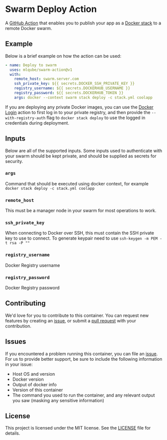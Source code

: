 # Swarm Deploy Action

A [GitHub Action](https://github.com/features/actions) that enables you to publish your app as a [Docker stack](https://docs.docker.com/engine/swarm/stack-deploy/) to a remote Docker swarm.

## Example

Below is a brief example on how the action can be used:

```yaml
- name: Deploy to swarm
  uses: mlqube/swarm-action@v1
  with:
    remote_host: swarm.server.com
    ssh_private_key: ${{ secrets.DOCKER_SSH_PRIVATE_KEY }}
    registry_username: ${{ secrets.DOCKERHUB_USERNAME }}
    registry_password: ${{ secrets.DOCKERHUB_TOKEN }}
    args: docker --context swarm stack deploy -c stack.yml coolapp
```

If you are deploying any private Docker images, you can use the [Docker Login](https://github.com/marketplace/actions/docker-login) action to first log in to your private registry, and then provide the `--with-registry-auth` flag to `docker stack deploy` to use the logged in credentials during deployment.

## Inputs

Below are all of the supported inputs. Some inputs used to authenticate with your swarm should be kept private, and should be supplied as secrets for security.

### `args`

Command that should be executed using docker context, for example `docker stack deploy -c stack.yml coolapp`

### `remote_host`

This must be a manager node in your swarm for most operations to work.

### `ssh_private_key`

When connecting to Docker over SSH, this must contain the SSH private key to use to connect. To generate keypair need to use `ssh-keygen -m PEM -t rsa -P ""`

### `registry_username`

Docker Registry username

### `registry_password`

Docker Registry password

## Contributing
We'd love for you to contribute to this container. You can request new features by creating an [issue](https://github.com/opslead/swarm-action/issues), or submit a [pull request](https://github.com/opslead/swarm-action/pulls) with your contribution.

## Issues
If you encountered a problem running this container, you can file an [issue](https://github.com/opslead/swarm-action/issues). For us to provide better support, be sure to include the following information in your issue:

- Host OS and version
- Docker version
- Output of docker info
- Version of this container
- The command you used to run the container, and any relevant output you saw (masking any sensitive information)


## License

This project is licensed under the MIT license. See the [LICENSE](LICENSE) file for details.